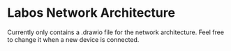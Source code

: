 # Labos Network Architecture

Currently only contains a .drawio file for the network architecture. Feel free to change it when a new device is connected.
